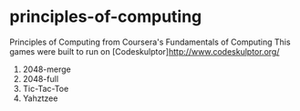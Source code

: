 # principles-of-computing

Principles of Computing from Coursera's Fundamentals of Computing
This games were built to run on [Codeskulptor]http://www.codeskulptor.org/
1. 2048-merge
2. 2048-full
3. Tic-Tac-Toe
4. Yahztzee